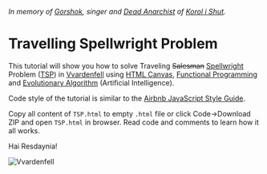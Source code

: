 *In memory of [Gorshok](https://en.wikipedia.org/wiki/Mikhail_Gorsheniov), singer and [Dead Anarchist](https://www.youtube.com/watch?v=tp45oOJNP7k) of [Korol i Shut](https://en.wikipedia.org/wiki/Korol_i_Shut).*
# Travelling Spellwright Problem
This tutorial will show you how to solve Traveling ~~Salesman~~ [Spellwright](https://en.uesp.net/wiki/Morrowind:House_Telvanni#House_Telvanni_Ranks) Problem ([TSP](https://en.wikipedia.org/wiki/Travelling_salesman_problem)) in [Vvardenfell](https://en.uesp.net/wiki/Morrowind:Vvardenfell) using [HTML Canvas](https://developer.mozilla.org/en-US/docs/Web/API/Canvas_API), [Functional Programming](https://en.wikipedia.org/wiki/Functional_programming) and [Evolutionary Algorithm](https://en.wikipedia.org/wiki/Evolutionary_algorithm) (Artificial Intelligence).

Code style of the tutorial is similar to the [Airbnb JavaScript Style Guide](https://github.com/airbnb/javascript).

Copy all content of `TSP.html` to empty `.html` file or click Code->Download ZIP and open `TSP.html` in browser. Read code and comments to learn how it all works.

Hai Resdaynia!

![Vvardenfell](https://user-images.githubusercontent.com/87497218/126206194-446364f6-8e85-4001-846e-b80d9d3ae24c.jpg)
